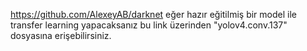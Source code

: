 https://github.com/AlexeyAB/darknet eğer hazır eğitilmiş bir model ile transfer learning yapacaksanız bu link üzerinden "yolov4.conv.137" dosyasına erişebilirsiniz.
